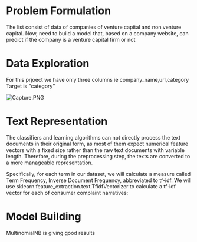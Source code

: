 # Problem Formulation
The list consist of data of companies of venture capital and non venture capital. Now, need to build a model that, based on a company website, can predict if the company is a venture capital firm or not

# Data Exploration
For this prjoect we have only three columns ie company_name,url,category
Target is "category"

![Capture.PNG](https://raw.github.com/Saithretha/Venture_Capital/resources/Capture.PNG)

# Text Representation
The classifiers and learning algorithms can not directly process the text documents in their original form, as most of them expect numerical feature vectors with a fixed size rather than the raw text documents with variable length. Therefore, during the preprocessing step, the texts are converted to a more manageable representation.

Specifically, for each term in our dataset, we will calculate a measure called Term Frequency, Inverse Document Frequency, abbreviated to tf-idf. We will use sklearn.feature_extraction.text.TfidfVectorizer to calculate a tf-idf vector for each of consumer complaint narratives:

# Model Building
MultinomialNB is giving good results
